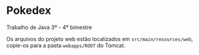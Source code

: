 # Pokedex
Trabalho de Java 3º - 4º bimestre

Os arquivos do projeto web estão localizados em `src/main/resources/web`,
copie-os para a pasta `webapps/ROOT` do Tomcat.
